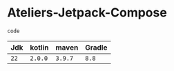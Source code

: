# Ateliers-Jetpack-Compose


`code`


| Jdk  | kotlin  | maven   | Gradle |
|------|---------|---------|--------|
| `22` | `2.0.0` | `3.9.7` | `8.8`  |
